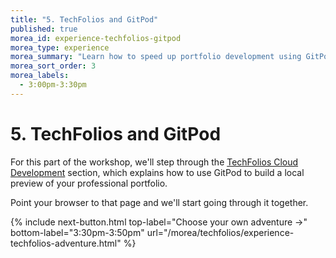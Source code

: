 ```yaml
---
title: "5. TechFolios and GitPod"
published: true
morea_id: experience-techfolios-gitpod
morea_type: experience
morea_summary: "Learn how to speed up portfolio development using GitPod"
morea_sort_order: 3
morea_labels:
  - 3:00pm-3:30pm
---
```


# 5. TechFolios and GitPod

For this part of the workshop, we'll step through the [TechFolios Cloud Development](https://techfolios.github.io/docs/user-guide/cloud-development) section, which explains how to use GitPod to build a local preview of your professional portfolio.

Point your browser to that page and we'll start going through it together.


{% include next-button.html
top-label="Choose your own adventure ->"
bottom-label="3:30pm-3:50pm"
url="/morea/techfolios/experience-techfolios-adventure.html" %}
